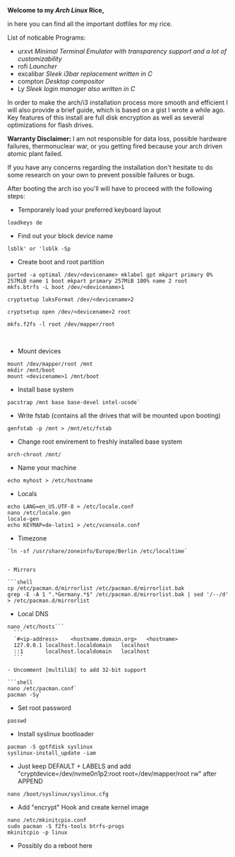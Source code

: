 **Welcome to my *Arch Linux* Rice,**

in here you can find all the important dotfiles for my rice.

List of noticable Programs:

- urxvt   *Minimal Terminal Emulator with transparency support and a lot of customizability*
- rofi    *Launcher*
- excalibar *Sleek i3bar replacement written in C*
- compton *Desktop compositor*
- Ly *Sleek login manager also written in C*

In order to make the arch/i3 installation process more smooth and efficient I will also provide a brief guide, which is based on a gist I wrote a while ago. Key features of this install are full disk encryption as well as several optimizations for flash drives.

**Warranty Disclaimer:**
I am not responsible for data loss, possible hardware failures, thermonuclear war,
or you getting fired because your arch driven atomic plant failed.

If you have any concerns regarding the installation don't hesitate to do some research
on your own to prevent possible failures or bugs.

After booting the arch iso you'll will have to proceed with the following steps:

- Temporarely load your preferred keyboard layout

`loadkeys de`

- Find out your block device name
```shell
lsblk' or 'lsblk -Sp
```

- Create boot and root partition

```shell
parted -a optimal /dev/<devicename> mklabel gpt mkpart primary 0% 257MiB name 1 boot mkpart primary 257MiB 100% name 2 root
mkfs.btrfs -L boot /dev/<devicename>1

cryptsetup luksFormat /dev/<devicename>2

cryptsetup open /dev/<devicename>2 root

mkfs.f2fs -l root /dev/mapper/root
```
  
- Mount devices

```shell
mount /dev/mapper/root /mnt
mkdir /mnt/boot
mount <devicename>1 /mnt/boot
```


- Install base system

```shell
pacstrap /mnt base base-devel intel-ucode`
```

- Write fstab (contains all the drives that will be mounted upon booting)

```shell
genfstab -p /mnt > /mnt/etc/fstab
```


- Change root envirement to freshly installed base system
```shell
arch-chroot /mnt/
```

- Name your machine

```shell
echo myhost > /etc/hostname
```

- Locals

```shell
echo LANG=en_US.UTF-8 > /etc/locale.conf
nano /etc/locale.gen
locale-gen
echo KEYMAP=de-latin1 > /etc/vconsole.conf
```


- Timezone

```shell
`ln -sf /usr/share/zoneinfo/Europe/Berlin /etc/localtime`


- Mirrors

```shell
cp /etc/pacman.d/mirrorlist /etc/pacman.d/mirrorlist.bak
grep -E -A 1 ".*Germany.*$" /etc/pacman.d/mirrorlist.bak | sed '/--/d' > /etc/pacman.d/mirrorlist
```

- Local DNS

```shell
nano /etc/hosts```
  ```
  `#<ip-address>	<hostname.domain.org>	<hostname>
  127.0.0.1	localhost.localdomain	localhost
  ::1		localhost.localdomain	localhost
  ```
 
- Uncomment [multilib] to add 32-bit support

```shell
nano /etc/pacman.conf`
pacman -Sy`
```

- Set root password

```shell
passwd
```

- Install syslinux bootloader

```shell
pacman -S gptfdisk syslinux
syslinux-install_update -iam
```

- Just keep DEFAULT + LABELS and add "cryptdevice=/dev/nvme0n1p2:root root=/dev/mapper/root rw" after APPEND

```shell
nano /boot/syslinux/syslinux.cfg
```

- Add "encrypt" Hook and create kernel image

```shell
nano /etc/mkinitcpio.conf
sudo pacman -S f2fs-tools btrfs-progs
mkinitcpio -p linux
```

- Possibly do a reboot here


